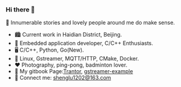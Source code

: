 ### Hi there 👋

<!--
**gesanqiu/gesanqiu** is a ✨ _special_ ✨ repository because its `README.md` (this file) appears on your GitHub profile.

Here are some ideas to get you started:

- 🔭 I’m currently working on ...
- 🌱 I’m currently learning ...
- 👯 I’m looking to collaborate on ...
- 🤔 I’m looking for help with ...
- 💬 Ask me about ...
- 📫 How to reach me: ...
- 😄 Pronouns: ...
- ⚡ Fun fact: ...
-->
🌈 Innumerable stories and lovely people around me do make sense.

- 🏙️ Current work in Haidian District, Beijing.
- 🧑 Embedded application developer, C/C++ Enthusiasts.
- 🖥️ C/C++, Python, Go(New).
- 🔧 Linux, Gstreamer, MQTT/HTTP, CMake, Docker.
- ❤️ Photography, ping-pong, badminton lover.
- 📖 My gitbook Page:[Trantor](https://ricardolu.gitbook.io/trantor/), [gstreamer-example](https://ricardolu.gitbook.io/gstreamer/)
- 📧 Connect me: shenglu1202@163.com
